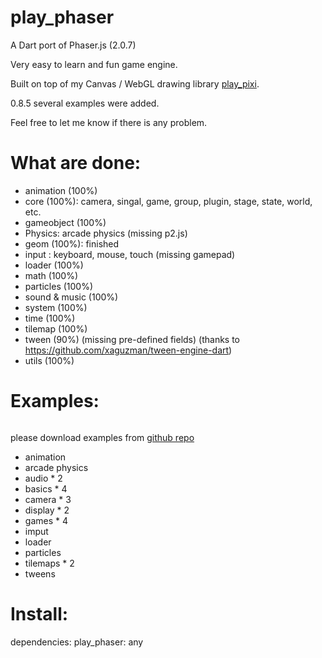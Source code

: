 play_phaser
=========
A Dart port of Phaser.js (2.0.7)

Very easy to learn and fun game engine.

Built on top of my Canvas / WebGL drawing library [play_pixi][1].

0.8.5 several examples were added.



Feel free to let me know if there is any problem.


What are done:
=========
* animation (100%)
* core (100%): camera, singal, game, group, plugin, stage, state, world, etc.
* gameobject (100%)
* Physics: arcade physics (missing p2.js)
* geom (100%): finished
* input : keyboard, mouse, touch (missing gamepad)
* loader (100%)
* math (100%)
* particles (100%)
* sound & music (100%)
* system (100%)
* time (100%)
* tilemap (100%)
* tween (90%) (missing pre-defined fields) (thanks to https://github.com/xaguzman/tween-engine-dart)
* utils (100%)



Examples:
=========
```dart


```

please download examples from [github repo][2]

* animation
* arcade physics
* audio * 2
* basics * 4
* camera * 3
* display * 2
* games * 4
* imput
* loader
* particles
* tilemaps * 2
* tweens


Install:
=========

dependencies:
  play_phaser: any


[1]: https://github.com/playif/play_pixi
[2]: https://github.com/playif/play_phraser
